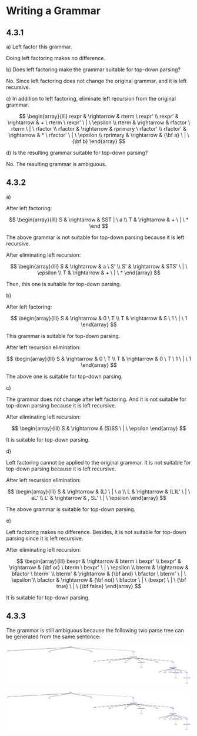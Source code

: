 # Writing a Grammar

## 4.3.1

a) Left factor this grammar.

Doing left factoring makes no difference.

b) Does left factoring make the grammar suitable for top-down parsing?

No. Since left factoring does not change the original grammar, and
it is left recursive.

c) In addition to left factoring, eliminate left recursion from the original grammar.

$$
\begin{array}{lll}
rexpr & \rightarrow & rterm \ rexpr' \\
rexpr' & \rightarrow & + \ rterm \ rexpr' \ | \ \epsilon \\
rterm & \rightarrow & rfactor \ rterm \ | \ rfactor \\
rfactor & \rightarrow & rprimary \ rfactor' \\
rfactor' & \rightarrow & * \ rfactor' \ | \ \epsilon \\
rprimary & \rightarrow & {\bf a} \ | \ {\bf b}
\end{array}
$$

d) Is the resulting grammar suitable for top-down parsing?

No. The resulting grammar is ambiguous.

## 4.3.2

a)

After left factoring:

$$
\begin{array}{lll}
S & \rightarrow & SST | \ a \\
T & \rightarrow & + \ | \ *
\end
$$

The above grammar is not suitable for top-down parsing because it is left recursive.

After eliminating left recursion:

$$
\begin{array}{lll}
S & \rightarrow & a \ S' \\
S' & \rightarrow & STS' \ | \ \epsilon \\
T & \rightarrow & + \ | \ *
\end{array}
$$

Then, this one is suitable for top-down parsing.

b)

After left factoring:

$$
\begin{array}{lll}
S & \rightarrow & 0 \ T \\
T & \rightarrow & S \ 1 \ | \ 1
\end{array}
$$

This grammar is suitable for top-down parsing.

After left recursion elimination:

$$
\begin{array}{lll}
S & \rightarrow & 0 \ T \\
T & \rightarrow & 0 \ T \ 1 \ | \ 1
\end{array}
$$

The above one is suitable for top-down parsing.

c)

The grammar does not change after left factoring. And it is not suitable for
top-down parsing because it is left recursive.

After eliminating left recursion:

$$
\begin{array}{lll}
S & \rightarrow & (S)SS \ | \ \epsilon
\end{array}
$$

It is suitable for top-down parsing.

d)

Left factoring cannot be applied to the original grammar. It is not suitable for
top-down parsing because it is left recursive.

After left recursion elimination:

$$
\begin{array}{lll}
S & \rightarrow & (L) \ | \ a \\
L & \rightarrow & (L)L' \ | \ aL' \\
L' & \rightarrow & , SL' \ | \ \epsilon
\end{array}
$$

The above grammar is suitable for top-down parsing.

e)

Left factoring makes no difference. Besides, it is not suitable
for top-down parsing since it is left recursive.

After eliminating left recursion:

$$
\begin{array}{lll}
bexpr & \rightarrow & bterm \ bexpr' \\
bexpr' & \rightarrow & {\bf or} \ bterm \ bexpr' \ | \ \epsilon \\
bterm & \rightarrow & bfactor \ bterm' \\
bterm' & \rightarrow & {\bf and} \ bfactor \ bterm' \ | \ \epsilon \\
bfactor & \rightarrow & {\bf not} \ bfactor \ | \ (bexpr) \ | \ {\bf true} \ | \ {\bf false}
\end{array}
$$

It is suitable for top-down parsing.

## 4.3.3

The grammar is still ambiguous because the following two parse tree can be
generated from the same sentence:

![4.3.3 parse tree a](assets/4_3_3_parse_tree_a.png)

![4.3.3 parse tree b](assets/4_3_3_parse_tree_b.png)


